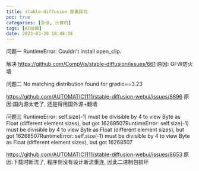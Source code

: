 ```yaml
---
title: stable-diffusion 部署踩坑
poc: true
categories: [杂谈, 计算机]
tags: [AI绘画]
date: 2023-03-30 18:48:38
---
```


问题一 RuntimeError: Couldn't install open_clip.

解决 https://github.com/CompVis/stable-diffusion/issues/661
原因: GFW防火墙

问题二 No matching distribution found for gradio==3.23

https://github.com/AUTOMATIC1111/stable-diffusion-webui/issues/8896
原因:国内源太老了, 还是得用国外源+翻墙


问题三 RuntimeError: self.size(-1) must be divisible by 4 to view Byte as Float (different element sizes), but got 16268507RuntimeError: self.size(-1) must be divisible by 4 to view Byte as Float (different element sizes), but got 16268507RuntimeError: self.size(-1) must be divisible by 4 to view Byte as Float (different element sizes), but got 16268507

https://github.com/AUTOMATIC1111/stable-diffusion-webui/issues/8653
原因:下载时断流了, 程序侧没有设计断流重连, 因此二进制包损坏